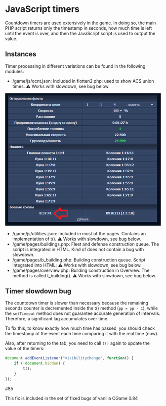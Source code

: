 # JavaScript timers

Countdown timers are used extensively in the game. In doing so, the main PHP script returns only the timestamp in seconds, how much time is left until the event is over, 
and then the JavaScript script is used to output the value.

## Instances

Timer processing in different variations can be found in the following modules:
- /game/js/ocnt.json: Included in flotten2.php; used to show ACS union times. :warning: Works with slowdown, see bug below.

![ocnt_timer](/imgstore/ocnt_timer.png)

- /game/js/utilities.json: Included in most of the pages. Contains an implementation of t(). :warning: Works with slowdown, see bug below.
- /game/pages/buildings.php: Fleet and defense construction queue. The script is integrated in HTML. Kind of does not contain a bug with slowdown.
- /game/pages/b_building.php: Building construction queue. Script integrated into HTML; :warning: Works with slowdown, see bug below.
- /game/pages/overview.php: Building construction in Overview. The method is called t_building(). :warning: Works with slowdown, see bug below.

## Timer slowdown bug

The countdown timer is slower than necessary because the remaining seconds counter is decremented inside the t() method (`pp = pp - 1`), while the `setTimeout` method does not guarantee accurate generation of intervals.
Therefore, a significant lag accumulates over time.

To fix this, to know exactly how much time has passed, you should check the timestamp of the event each time comparing it with the real time (now).

Also, after returning to the tab, you need to call `t()` again to update the value of the timers:

```javascript
document.addEventListener("visibilitychange", function() {
    if (!document.hidden) {
        t();
    }
});
```

#85 

This fix is included in the set of fixed bugs of vanilla OGame 0.84
